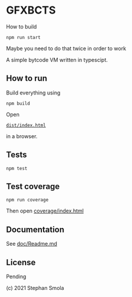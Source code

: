 GFXBCTS
=======

How to build

`npm run start`

Maybe you need to do that twice in order to work


A simple bytcode VM written in typescipt.

## How to run

Build everything using

`npm build`

Open 

[`dist/index.html`](dist/index.html)

in a browser.

## Tests

`npm test`

## Test coverage

`npm run coverage`

Then open [coverage/index.html](coverage/index.html)

## Documentation

See [doc/Readme.md](doc/Readme.md)


## License

Pending

(c) 2021 Stephan Smola